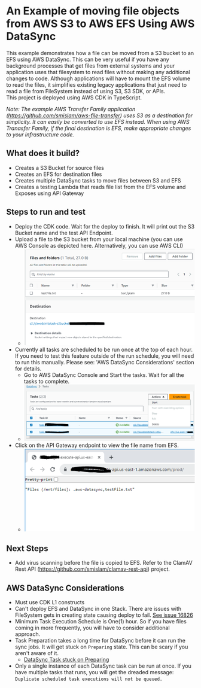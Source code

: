 # An Example of moving file objects from AWS S3 to AWS EFS Using AWS DataSync

This example demonstrates how a file can be moved from a S3 bucket to an EFS using AWS DataSync.  This can be very useful if you have any background processes that get files from external systems and your application uses that filesystem to read files without making any additional changes to code.  Although applications will have to mount the EFS volume to read the files, it simplifies existing legacy applications that just need to read a file from FileSystem instead of using S3, S3 SDK, or APIs.  
This project is deployed using AWS CDK in TypeScript.

*Note: The example AWS Transfer Family application (https://github.com/smislam/aws-file-transfer) uses S3 as a destination for simplicity.  It can easily be converted to use EFS instead.  When using AWS Tranasfer Family, if the final destination is EFS, make appropriate changes to your infrastructure code.*

## What does it build?
* Creates a S3 Bucket for source files
* Creates an EFS for destination files
* Creates multiple DataSync tasks to move files between S3 and EFS
* Creates a testing Lambda that reads file list from the EFS volume and Exposes using API Gateway

## Steps to run and test
* Deploy the CDK code. Wait for the deploy to finish.  It will print out the S3 Bucket name and the test API Endpoint.
* Upload a file to the S3 bucket from your local machine (you can use AWS Console as depicted here.  Alternatively, you can use AWS CLI)
  * ![image](s3-upload.PNG "Upload a file to S3")
* Currently all tasks are scheduled to be run once at the top of each hour.  If you need to test this feature outside of the run schedule, you will need to run this manually.  Please see: 'AWS DataSync Considerations' section for details.
  * Go to AWS DataSync Console and Start the tasks.  Wait for all the tasks to complete.
  * ![image](ds-task.PNG "Run the DataSync Tasks")
* Click on the API Gateway endpoint to view the file name from EFS.
  * ![image](efs-list.PNG "View a list of the files in EFS")


## Next Steps
* Add virus scanning before the file is copied to EFS.  Refer to the ClamAV Rest API (https://github.com/smislam/clamav-rest-api) project.


## AWS DataSync Considerations
* Must use CDK L1 constructs
* Can't deploy EFS and DataSync in one Stack.  There are issues with FileSystem gets in creating state causing deploy to fail. [See issue 16826](https://github.com/aws/aws-cdk/issues/16826#issuecomment-1708892070)
* Minimum Task Execution Schedule is One(1) hour.  So if you have files coming in more frequently, you will have to consider additional approach.
* Task Preparation takes a long time for DataSync before it can run the sync jobs.  It will get stuck on `Preparing` state.  This can be scary if you aren't aware of it.
  * [DataSync Task stuck on Preparing](https://docs.aws.amazon.com/datasync/latest/userguide/troubleshooting-datasync-locations-tasks.html#Preparing-status-too-long)
* Only a single instance of each DataSync task can be run at once.  If you have multiple tasks that runs, you will get the dreaded message: `Duplicate scheduled task executions will not be queued.`

